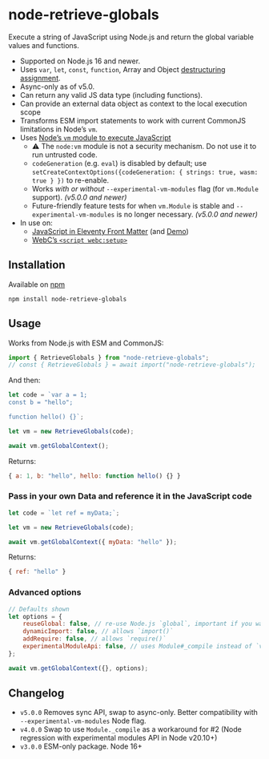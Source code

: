 # node-retrieve-globals

Execute a string of JavaScript using Node.js and return the global variable values and functions.

* Supported on Node.js 16 and newer.
* Uses `var`, `let`, `const`, `function`, Array and Object [destructuring assignment](https://developer.mozilla.org/en-US/docs/Web/JavaScript/Reference/Operators/Destructuring_assignment).
* Async-only as of v5.0.
* Can return any valid JS data type (including functions).
* Can provide an external data object as context to the local execution scope
* Transforms ESM import statements to work with current CommonJS limitations in Node’s `vm`.
* Uses [Node’s `vm` module to execute JavaScript](https://nodejs.org/api/vm.html#vmruninthiscontextcode-options)
	* ⚠️ The `node:vm` module is not a security mechanism. Do not use it to run untrusted code.
	* `codeGeneration` (e.g. `eval`) is disabled by default; use `setCreateContextOptions({codeGeneration: { strings: true, wasm: true } })` to re-enable.
	* Works _with or without_ `--experimental-vm-modules` flag (for `vm.Module` support). _(v5.0.0 and newer)_
	* Future-friendly feature tests for when `vm.Module` is stable and `--experimental-vm-modules` is no longer necessary. _(v5.0.0 and newer)_
* In use on:
	* [JavaScript in Eleventy Front Matter](https://www.11ty.dev/docs/data-frontmatter-customize/#example-use-javascript-in-your-front-matter) (and [Demo](https://github.com/11ty/demo-eleventy-js-front-matter))
	* [WebC’s `<script webc:setup>`](https://www.11ty.dev/docs/languages/webc/#using-javascript-to-setup-your-component-webcsetup)

## Installation

Available on [npm](https://www.npmjs.com/package/node-retrieve-globals)

```
npm install node-retrieve-globals
```

## Usage

Works from Node.js with ESM and CommonJS:

```js
import { RetrieveGlobals } from "node-retrieve-globals";
// const { RetrieveGlobals } = await import("node-retrieve-globals");
```

And then:

```js
let code = `var a = 1;
const b = "hello";

function hello() {}`;

let vm = new RetrieveGlobals(code);

await vm.getGlobalContext();
```

Returns:

```js
{ a: 1, b: "hello", hello: function hello() {} }
```

### Pass in your own Data and reference it in the JavaScript code

```js
let code = `let ref = myData;`;

let vm = new RetrieveGlobals(code);

await vm.getGlobalContext({ myData: "hello" });
```

Returns:

```js
{ ref: "hello" }
```

### Advanced options

```js
// Defaults shown
let options = {
	reuseGlobal: false, // re-use Node.js `global`, important if you want `console.log` to log to your console as expected.
	dynamicImport: false, // allows `import()`
	addRequire: false, // allows `require()`
	experimentalModuleApi: false, // uses Module#_compile instead of `vm` (you probably don’t want this and it is bypassed by default when vm.Module is supported)
};

await vm.getGlobalContext({}, options);
```

## Changelog

* `v5.0.0` Removes sync API, swap to async-only. Better compatibility with `--experimental-vm-modules` Node flag.
* `v4.0.0` Swap to use `Module._compile` as a workaround for #2 (Node regression with experimental modules API in Node v20.10+)
* `v3.0.0` ESM-only package. Node 16+